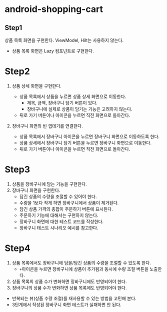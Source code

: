 # android-shopping-cart

## Step1
상품 목록 화면을 구현한다. ViewModel, Hilt는 사용하지 않는다.

- 상품 목록 화면은 Lazy 컴포넌트로 구현한다.

# Step2
1. 상품 상세 화면을 구현한다.
   - 상품 목록에서 상품을 누르면 상품 상세 화면으로 이동한다.
     - 제목, 금액, 장바구니 담기 버튼이 있다.
     - 장바구니에 실제로 상품이 담기는 기능은 고려하지 않는다.
   - 뒤로 가기 버튼이나 아이콘을 누르면 직전 화면으로 돌아간다.

2. 장바구니 화면의 빈 껍데기를 연결한다.
   - 상품 목록에서 장바구니 아이콘을 누르면 장바구니 화면으로 이동하도록 한다.
   - 상품 상세에서 장바구니 담기 버튼을 누르면 장바구니 화면으로 이동한다.
   - 뒤로 가기 버튼이나 아이콘을 누르면 직전 화면으로 돌아간다.

# Step3
1. 상품을 장바구니에 담는 기능을 구현한다.
2. 장바구니 화면을 구현한다.
   - 담긴 상품의 수량을 조절할 수 있어야 한다.
   - 수량을 1보다 작게 하면 장바구니에서 상품이 제거된다.
   - 담긴 상품 가격의 총합이 주문하기 버튼에 표시된다.
   - 주문하기 기능에 대해서는 구현하지 않는다.
   - 장바구니 화면에 대한 테스트 코드를 작성한다.
   - 장바구니 테스트 시나리오 예시를 참고한다.

# Step4
1. 상품 목록에서도 장바구니에 담을/담긴 상품의 수량을 조절할 수 있도록 한다.
   - `+`아이콘을 누르면 장바구니에 상품이 추가됨과 동시에 수량 조절 버튼을 노출한다.
2. 상품 목록의 상품 수가 변화하면 장바구니에도 반영되어야 한다.
3. 장바구니의 상품 수가 변화하면 상품 목록에도 반영되어야 한다.

- 반복되는 뷰(상품 수량 조절)를 재사용할 수 있는 방법을 고민해 본다.
- 3단계에서 작성된 장바구니 화면 테스트가 실패하면 안 된다.